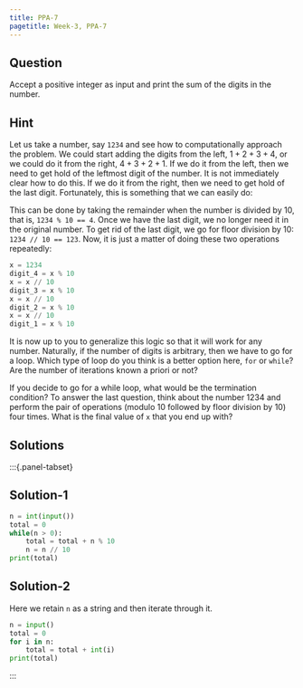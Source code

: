 ```yaml
---
title: PPA-7
pagetitle: Week-3, PPA-7
---
```


## Question

Accept a positive integer as input and print the sum of the digits in the number.



## Hint

Let us take a number, say <code>1234</code> and see how to computationally approach the problem. We could start adding the digits from the left, $1 + 2 + 3 + 4$, or we could do it from the right, $4 + 3 + 2 + 1$. If we do it from the left, then we need to get hold of the leftmost digit of the number. It is not immediately clear how to do this. If we do it from the right, then we need to get hold of the last digit. Fortunately, this is something that we can easily do:

This can be done by taking the remainder when the number is divided by 10, that is, `1234 % 10 == 4`. Once we have the last digit, we no longer need it in the original number. To get rid of the last digit, we go for floor division by 10: `1234 // 10 == 123`. Now, it is just a matter of doing these two operations repeatedly:

```python
x = 1234
digit_4 = x % 10
x = x // 10
digit_3 = x % 10
x = x // 10
digit_2 = x % 10
x = x // 10
digit_1 = x % 10
```

It is now up to you to generalize this logic so that it will work for any number. Naturally, if the number of digits is arbitrary, then we have to go for a loop. Which type of loop do you think is a better option here, `for` or `while`? Are the number of iterations known a priori or not? 

If you decide to go for a while loop, what would be the termination condition? To answer the last question, think about the number $1234$ and perform the pair of operations (modulo $10$ followed by floor division by $10$) four times. What is the final value of `x` that you end up with?



## Solutions

:::{.panel-tabset}

## Solution-1

```python
n = int(input())
total = 0
while(n > 0):
    total = total + n % 10
    n = n // 10
print(total)
```

## Solution-2

Here we retain `n` as a string and then iterate through it.

```python
n = input()
total = 0
for i in n:
    total = total + int(i)
print(total)
```

:::
